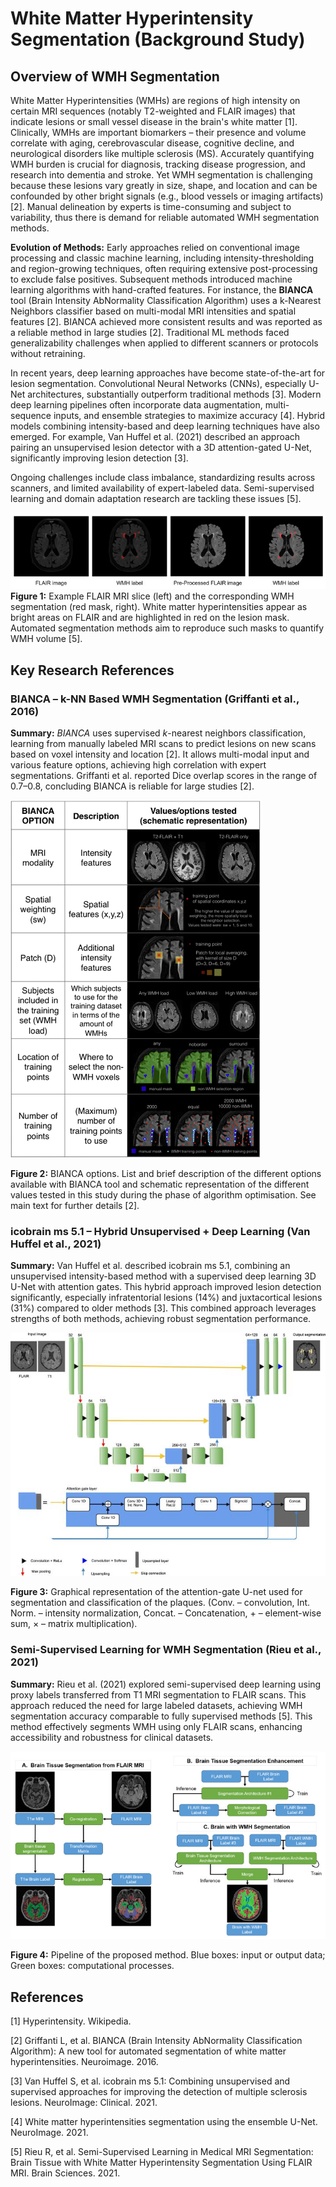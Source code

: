 # White Matter Hyperintensity Segmentation (Background Study)

## Overview of WMH Segmentation  

White Matter Hyperintensities (WMHs) are regions of high intensity on certain MRI sequences (notably T2-weighted and FLAIR images) that indicate lesions or small vessel disease in the brain's white matter [1]. Clinically, WMHs are important biomarkers – their presence and volume correlate with aging, cerebrovascular disease, cognitive decline, and neurological disorders like multiple sclerosis (MS). Accurately quantifying WMH burden is crucial for diagnosis, tracking disease progression, and research into dementia and stroke. Yet WMH segmentation is challenging because these lesions vary greatly in size, shape, and location and can be confounded by other bright signals (e.g., blood vessels or imaging artifacts) [2]. Manual delineation by experts is time-consuming and subject to variability, thus there is demand for reliable automated WMH segmentation methods.

**Evolution of Methods:** Early approaches relied on conventional image processing and classic machine learning, including intensity-thresholding and region-growing techniques, often requiring extensive post-processing to exclude false positives. Subsequent methods introduced machine learning algorithms with hand-crafted features. For instance, the **BIANCA** tool (Brain Intensity AbNormality Classification Algorithm) uses a k-Nearest Neighbors classifier based on multi-modal MRI intensities and spatial features [2]. BIANCA achieved more consistent results and was reported as a reliable method in large studies [2]. Traditional ML methods faced generalizability challenges when applied to different scanners or protocols without retraining.

In recent years, deep learning approaches have become state-of-the-art for lesion segmentation. Convolutional Neural Networks (CNNs), especially U-Net architectures, substantially outperform traditional methods [3]. Modern deep learning pipelines often incorporate data augmentation, multi-sequence inputs, and ensemble strategies to maximize accuracy [4]. Hybrid models combining intensity-based and deep learning techniques have also emerged. For example, Van Huffel et al. (2021) described an approach pairing an unsupervised lesion detector with a 3D attention-gated U-Net, significantly improving lesion detection [3].

Ongoing challenges include class imbalance, standardizing results across scanners, and limited availability of expert-labeled data. Semi-supervised learning and domain adaptation research are tackling these issues [5].

![Example of WMH Segmentation](images/wmh_example.png)  
**Figure 1:** Example FLAIR MRI slice (left) and the corresponding WMH segmentation (red mask, right). White matter hyperintensities appear as bright areas on FLAIR and are highlighted in red on the lesion mask. Automated segmentation methods aim to reproduce such masks to quantify WMH volume [5].

## Key Research References

### BIANCA – k-NN Based WMH Segmentation (Griffanti et al., 2016)  
**Summary:** *BIANCA* uses supervised *k*-nearest neighbors classification, learning from manually labeled MRI scans to predict lesions on new scans based on voxel intensity and location [2]. It allows multi-modal input and various feature options, achieving high correlation with expert segmentations. Griffanti et al. reported Dice overlap scores in the range of 0.7–0.8, concluding BIANCA is reliable for large studies [2].

<!-- ![BIANCA options](images/bianca.jpg) -->
<img src="images/bianca.jpg" width="400"/>

**Figure 2:** BIANCA options. List and brief description of the different options available with BIANCA tool and schematic representation of the different values tested in this study during the phase of algorithm optimisation. See main text for further details [2].

### icobrain ms 5.1 – Hybrid Unsupervised + Deep Learning (Van Huffel et al., 2021)  
**Summary:** Van Huffel et al. described icobrain ms 5.1, combining an unsupervised intensity-based method with a supervised deep learning 3D U-Net with attention gates. This hybrid approach improved lesion detection significantly, especially infratentorial lesions (14%) and juxtacortical lesions (31%) compared to older methods [3]. This combined approach leverages strengths of both methods, achieving robust segmentation performance.

![Icobrain ms architecture](images/icobrain_ms_architecture.png)

**Figure 3:** Graphical representation of the attention-gate U-net used for segmentation and classification of the plaques. (Conv. – convolution, Int. Norm. – intensity normalization, Concat. – Concatenation, + – element-wise sum, × – matrix multiplication).

### Semi-Supervised Learning for WMH Segmentation (Rieu et al., 2021)  
**Summary:** Rieu et al. (2021) explored semi-supervised deep learning using proxy labels transferred from T1 MRI segmentation to FLAIR scans. This approach reduced the need for large labeled datasets, achieving WMH segmentation accuracy comparable to fully supervised methods [5]. This method effectively segments WMH using only FLAIR scans, enhancing accessibility and robustness for clinical datasets.

![Semi-Supervised Pipeline](images/semi_supervised_pipeline.png)

**Figure 4:** Pipeline of the proposed method. Blue boxes: input or output data; Green boxes: computational processes.

## References

[1] Hyperintensity. Wikipedia.

[2] Griffanti L, et al. BIANCA (Brain Intensity AbNormality Classification Algorithm): A new tool for automated segmentation of white matter hyperintensities. Neuroimage. 2016.

[3] Van Huffel S, et al. icobrain ms 5.1: Combining unsupervised and supervised approaches for improving the detection of multiple sclerosis lesions. NeuroImage: Clinical. 2021.

[4] White matter hyperintensities segmentation using the ensemble U-Net. NeuroImage. 2021.

[5] Rieu R, et al. Semi-Supervised Learning in Medical MRI Segmentation: Brain Tissue with White Matter Hyperintensity Segmentation Using FLAIR MRI. Brain Sciences. 2021.
